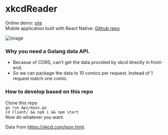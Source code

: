 # xkcdReader

Online demo: [site](http://davidguan.me/xkcdReader/)    
Mobile application built with React Native: [Github repo](https://github.com/EcutDavid/react-native-xkcdReader)    

![image](https://cloud.githubusercontent.com/assets/10692276/16587760/bce8a7c0-42fe-11e6-9154-b67909e30284.png)


### Why you need a Golang data API.
* Becasue of CORS, can't get the data provided by xkcd directly in front-end.
* So we can package the data to 10 comics per request. Instead of 1 request match one comic.

### How to develop based on this repo
Clone this repo   
`go run Api/main.go`   
`cd Client/ && npm i && npm start`   
Now do whatever you want.

Data from https://xkcd.com/json.html.
